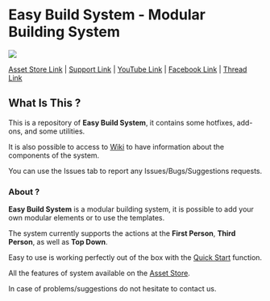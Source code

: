 # Easy Build System - Modular Building System

[![](https://gyazo.com/6510e91979bfdd8cca26947949d71bb5.png)](https://www.assetstore.unity3d.com/#!/content/45394)

[Asset Store Link](https://www.assetstore.unity3d.com/#!/content/45394) | [Support Link](https://www.assetstore.unity3d.com/#!/content/45394) | [YouTube Link](https://www.youtube.com/channel/UCpqX66gZrAtGJmXJA5k-ciw/) | [Facebook Link](https://www.facebook.com/AdsStudioQuebec/) | [Thread Link](https://forum.unity.com/threads/2017f-easy-build-system-official-thread.366086/)

## What Is This ?

This is a repository of **Easy Build System**, it contains some hotfixes, add-ons, and some utilities.

It is also possible to access to [Wiki](https://github.com/) to have information about the components of the system.

You can use the Issues tab to report any Issues/Bugs/Suggestions requests.

### About ?

**Easy Build System** is a modular building system, it is possible to add your own modular elements or to use the templates.

The system currently supports the actions at the **First Person**, **Third Person**, as well as **Top Down**.

Easy to use is working perfectly out of the box with the [Quick Start](https://www.adsstudio12.net/) function.

All the features of system available on the [Asset Store](https://www.assetstore.unity3d.com/#!/content/45394).

In case of problems/suggestions do not hesitate to contact us.
